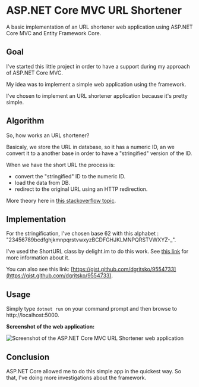# ASP.NET Core MVC URL Shortener
A basic implementation of an URL shortener web application using ASP.NET Core MVC and Entity Framework Core.

## Goal

I've started this little project in order to have a support during my approach of ASP.NET Core MVC.

My idea was to implement a simple web application using the framework.

I've chosen to implement an URL shortener application because it's pretty simple.

## Algorithm

So, how works an URL shortener?

Basicaly, we store the URL in database, so it has a numeric ID, an we convert it to a another base in order to have a "stringified" version of the ID.

When we have the short URL the process is:
- convert the "stringified" ID to the numeric ID.
- load the data from DB.
- redirect to the original URL using an HTTP redirection.

More theory here in [this stackoverflow topic](https://stackoverflow.com/questions/742013/how-to-code-a-url-shortener).

## Implementation

For the stringification, I've chosen base 62 with this alphabet : "23456789bcdfghjkmnpqrstvwxyzBCDFGHJKLMNPQRSTVWXYZ-_".

I've used the ShortURL class by delight.im to do this work. See [this link](https://github.com/delight-im/ShortURL) for more information about it.

You can also see this link: [https://gist.github.com/dgritsko/9554733](https://gist.github.com/dgritsko/9554733).

## Usage

Simply type `dotnet run` on your command prompt and then browse to http://localhost:5000.

**Screenshot of the web application:**

![Screenshot of the ASP.NET Core MVC URL Shortener web application](https://github.com/fxmauricard/aspnetcore-url-shortener/blob/master/UrlShortener-screenshot.png)

## Conclusion

ASP.NET Core allowed me to do this simple app in the quickest way. So that, I've doing more investigations about the framework.

